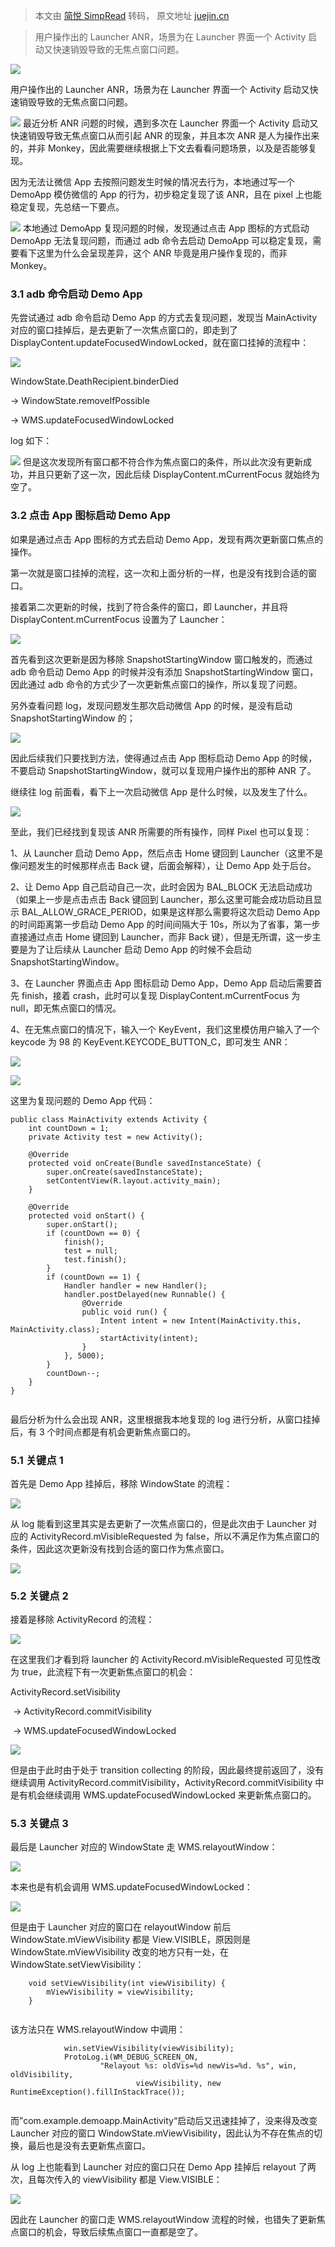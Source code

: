 > 本文由 [简悦 SimpRead](http://ksria.com/simpread/) 转码， 原文地址 [juejin.cn](https://juejin.cn/post/7345379864738856979)

> 用户操作出的 Launcher ANR，场景为在 Launcher 界面一个 Activity 启动又快速销毁导致的无焦点窗口问题。

![](https://p3-juejin.byteimg.com/tos-cn-i-k3u1fbpfcp/20143966993d496c948a3718e9799ad1~tplv-k3u1fbpfcp-jj-mark:3024:0:0:0:q75.awebp#?w=2000&h=1125&s=2220810&e=jpg&b=152529)

用户操作出的 Launcher ANR，场景为在 Launcher 界面一个 Activity 启动又快速销毁导致的无焦点窗口问题。

![](https://p9-juejin.byteimg.com/tos-cn-i-k3u1fbpfcp/85cd76515b7d4ded9332fd174c8aec19~tplv-k3u1fbpfcp-jj-mark:3024:0:0:0:q75.awebp#?w=1827&h=848&s=220145&e=png&b=fffefe) 最近分析 ANR 问题的时候，遇到多次在 Launcher 界面一个 Activity 启动又快速销毁导致无焦点窗口从而引起 ANR 的现象，并且本次 ANR 是人为操作出来的，并非 Monkey，因此需要继续根据上下文去看看问题场景，以及是否能够复现。

因为无法让微信 App 去按照问题发生时候的情况去行为，本地通过写一个 DemoApp 模仿微信的 App 的行为，初步稳定复现了该 ANR，且在 pixel 上也能稳定复现，先总结一下要点。

![](https://p6-juejin.byteimg.com/tos-cn-i-k3u1fbpfcp/1fed4ad49e224b96ad597c75f42ebc29~tplv-k3u1fbpfcp-jj-mark:3024:0:0:0:q75.awebp#?w=1834&h=682&s=163090&e=png&b=fffefe) 本地通过 DemoApp 复现问题的时候，发现通过点击 App 图标的方式启动 DemoApp 无法复现问题，而通过 adb 命令去启动 DemoApp 可以稳定复现，需要看下这里为什么会呈现差异，这个 ANR 毕竟是用户操作复现的，而非 Monkey。

### 3.1 adb 命令启动 Demo App

先尝试通过 adb 命令启动 Demo App 的方式去复现问题，发现当 MainActivity 对应的窗口挂掉后，是去更新了一次焦点窗口的，即走到了 DisplayContent.updateFocusedWindowLocked，就在窗口挂掉的流程中：

![](https://p1-juejin.byteimg.com/tos-cn-i-k3u1fbpfcp/c147ccfb4cec466a96e8fe4017e8552c~tplv-k3u1fbpfcp-jj-mark:3024:0:0:0:q75.awebp#?w=771&h=384&s=37319&e=png&b=fffefe)

WindowState.DeathRecipient.binderDied

-> WindowState.removeIfPossible

-> WMS.updateFocusedWindowLocked

log 如下：

![](https://p6-juejin.byteimg.com/tos-cn-i-k3u1fbpfcp/247f1dbef29b407fa680fc9f70d1d100~tplv-k3u1fbpfcp-jj-mark:3024:0:0:0:q75.awebp#?w=1833&h=481&s=126460&e=png&b=fffefe) 但是这次发现所有窗口都不符合作为焦点窗口的条件，所以此次没有更新成功，并且只更新了这一次，因此后续 DisplayContent.mCurrentFocus 就始终为空了。

### 3.2 点击 App 图标启动 Demo App

如果是通过点击 App 图标的方式去启动 Demo App，发现有两次更新窗口焦点的操作。

第一次就是窗口挂掉的流程，这一次和上面分析的一样，也是没有找到合适的窗口。

接着第二次更新的时候，找到了符合条件的窗口，即 Launcher，并且将 DisplayContent.mCurrentFocus 设置为了 Launcher：

![](https://p1-juejin.byteimg.com/tos-cn-i-k3u1fbpfcp/2c9c8c5b51674277a16fe856a97b55b3~tplv-k3u1fbpfcp-jj-mark:3024:0:0:0:q75.awebp#?w=1837&h=548&s=155298&e=png&b=fffefe)

首先看到这次更新是因为移除 SnapshotStartingWindow 窗口触发的，而通过 adb 命令启动 Demo App 的时候并没有添加 SnapshotStartingWindow 窗口，因此通过 adb 命令的方式少了一次更新焦点窗口的操作，所以复现了问题。

另外查看问题 log，发现问题发生那次启动微信 App 的时候，是没有启动 SnapshotStartingWindow 的；

![](https://p6-juejin.byteimg.com/tos-cn-i-k3u1fbpfcp/6b5162cb55964d0884797b3695735454~tplv-k3u1fbpfcp-jj-mark:3024:0:0:0:q75.awebp#?w=1901&h=270&s=98170&e=png&b=fffafa)

因此后续我们只要找到方法，使得通过点击 App 图标启动 Demo App 的时候，不要启动 SnapshotStartingWindow，就可以复现用户操作出的那种 ANR 了。

继续往 log 前面看，看下上一次启动微信 App 是什么时候，以及发生了什么。

![](https://p3-juejin.byteimg.com/tos-cn-i-k3u1fbpfcp/e5c6fab2434b490f977d190f3eb18b11~tplv-k3u1fbpfcp-jj-mark:3024:0:0:0:q75.awebp#?w=1567&h=436&s=99720&e=png&b=fffdfd)

至此，我们已经找到复现该 ANR 所需要的所有操作，同样 Pixel 也可以复现：

1、从 Launcher 启动 Demo App，然后点击 Home 键回到 Launcher（这里不是像问题发生的时候那样点击 Back 键，后面会解释），让 Demo App 处于后台。

2、让 Demo App 自己启动自己一次，此时会因为 BAL_BLOCK 无法启动成功（如果上一步是点击点击 Back 键回到 Launcher，那么这里可能会成功启动且显示 BAL_ALLOW_GRACE_PERIOD，如果是这样那么需要将这次启动 Demo App 的时间距离第一步启动 Demo App 的时间间隔大于 10s，所以为了省事，第一步直接通过点击 Home 键回到 Launcher，而非 Back 键），但是无所谓，这一步主要是为了让后续从 Launcher 启动 Demo App 的时候不会启动 SnapshotStartingWindow。

3、在 Launcher 界面点击 App 图标启动 Demo App，Demo App 启动后需要首先 finish，接着 crash，此时可以复现 DisplayContent.mCurrentFocus 为 null，即无焦点窗口的情况。

4、在无焦点窗口的情况下，输入一个 KeyEvent，我们这里模仿用户输入了一个 keycode 为 98 的 KeyEvent.KEYCODE_BUTTON_C，即可发生 ANR：

![](https://p1-juejin.byteimg.com/tos-cn-i-k3u1fbpfcp/d3a62703ce51466ab16c28dea50714cf~tplv-k3u1fbpfcp-jj-mark:3024:0:0:0:q75.awebp#?w=1080&h=2400&s=1823994&e=png&b=151515)

![](https://p3-juejin.byteimg.com/tos-cn-i-k3u1fbpfcp/1066aa32cfdb49e1b4b8570cc5c81408~tplv-k3u1fbpfcp-jj-mark:3024:0:0:0:q75.awebp#?w=1894&h=267&s=88029&e=png&b=300a25)

这里为复现问题的 Demo App 代码：

```
public class MainActivity extends Activity {
    int countDown = 1;
    private Activity test = new Activity();
    
    @Override
    protected void onCreate(Bundle savedInstanceState) {
        super.onCreate(savedInstanceState);
        setContentView(R.layout.activity_main);
    }

    @Override
    protected void onStart() {
        super.onStart();
        if (countDown == 0) {
            finish();
            test = null;
            test.finish();
        }
        if (countDown == 1) {
            Handler handler = new Handler();
            handler.postDelayed(new Runnable() {
                @Override
                public void run() {
                    Intent intent = new Intent(MainActivity.this, MainActivity.class);
                    startActivity(intent);
                }
            }, 5000);
        }
        countDown--;
    }
}


```

最后分析为什么会出现 ANR，这里根据我本地复现的 log 进行分析，从窗口挂掉后，有 3 个时间点都是有机会更新焦点窗口的。

### 5.1 关键点 1

首先是 Demo App 挂掉后，移除 WindowState 的流程：

![](https://p3-juejin.byteimg.com/tos-cn-i-k3u1fbpfcp/47fb74635cbd4e57bccf9e3eed1a22ca~tplv-k3u1fbpfcp-jj-mark:3024:0:0:0:q75.awebp#?w=1816&h=177&s=42467&e=png&b=fffefe)

从 log 能看到这里其实是去更新了一次焦点窗口的，但是此次由于 Launcher 对应的 ActivityRecord.mVisibleRequested 为 false，所以不满足作为焦点窗口的条件，因此这次更新没有找到合适的窗口作为焦点窗口。

![](https://p6-juejin.byteimg.com/tos-cn-i-k3u1fbpfcp/a78d1c4d4dd947bfb4c704e3e03de6d8~tplv-k3u1fbpfcp-jj-mark:3024:0:0:0:q75.awebp#?w=823&h=422&s=45710&e=png&b=fefdfd)

### 5.2 关键点 2

接着是移除 ActivityRecord 的流程：

![](https://p1-juejin.byteimg.com/tos-cn-i-k3u1fbpfcp/e9e9161bb60e4f558557c51151b3c955~tplv-k3u1fbpfcp-jj-mark:3024:0:0:0:q75.awebp#?w=1754&h=262&s=69998&e=png&b=fefdfd)

在这里我们才看到将 launcher 的 ActivityRecord.mVisibleRequested 可见性改为 true，此流程下有一次更新焦点窗口的机会：

ActivityRecord.setVisibility

​ -> ActivityRecord.commitVisibility

​ -> WMS.updateFocusedWindowLocked

![](https://p6-juejin.byteimg.com/tos-cn-i-k3u1fbpfcp/0d76a789414c498bb00d8f37ea35b377~tplv-k3u1fbpfcp-jj-mark:3024:0:0:0:q75.awebp#?w=814&h=614&s=49403&e=png&b=ffffff)

但是由于此时由于处于 transition collecting 的阶段，因此最终提前返回了，没有继续调用 ActivityRecord.commitVisibility，ActivityRecord.commitVisibility 中是有机会继续调用 WMS.updateFocusedWindowLocked 来更新焦点窗口的。

### 5.3 关键点 3

最后是 Launcher 对应的 WindowState 走 WMS.relayoutWindow：

![](https://p1-juejin.byteimg.com/tos-cn-i-k3u1fbpfcp/8ec73546530640abb5446bc1a604bfcf~tplv-k3u1fbpfcp-jj-mark:3024:0:0:0:q75.awebp#?w=1845&h=106&s=24393&e=png&b=fffefe)

本来也是有机会调用 WMS.updateFocusedWindowLocked：

![](https://p1-juejin.byteimg.com/tos-cn-i-k3u1fbpfcp/41bf087bd6f3449692cc965a65ae7277~tplv-k3u1fbpfcp-jj-mark:3024:0:0:0:q75.awebp#?w=821&h=505&s=47501&e=png&b=fffefe)

但是由于 Launcher 对应的窗口在 relayoutWindow 前后 WindowState.mViewVisibility 都是 View.VISIBLE，原因则是 WindowState.mViewVisibility 改变的地方只有一处，在 WindowState.setViewVisibility：

```
    void setViewVisibility(int viewVisibility) {
        mViewVisibility = viewVisibility;
    }


```

该方法只在 WMS.relayoutWindow 中调用：

```
            win.setViewVisibility(viewVisibility);
            ProtoLog.i(WM_DEBUG_SCREEN_ON,
                    "Relayout %s: oldVis=%d newVis=%d. %s", win, oldVisibility,
                            viewVisibility, new RuntimeException().fillInStackTrace());


```

而”com.example.demoapp.MainActivity“启动后又迅速挂掉了，没来得及改变 Launcher 对应的窗口 WindowState.mViewVisibility，因此认为不存在焦点的切换，最后也是没有去更新焦点窗口。

从 log 上也能看到 Launcher 对应的窗口只在 Demo App 挂掉后 relayout 了两次，且每次传入的 viewVisibility 都是 View.VISIBLE：

![](https://p1-juejin.byteimg.com/tos-cn-i-k3u1fbpfcp/dbb277f17e9845a597c48f2975504c4c~tplv-k3u1fbpfcp-jj-mark:3024:0:0:0:q75.awebp#?w=1841&h=479&s=126411&e=png&b=fffefe)

因此在 Launcher 的窗口走 WMS.relayoutWindow 流程的时候，也错失了更新焦点窗口的机会，导致后续焦点窗口一直都是空了。
